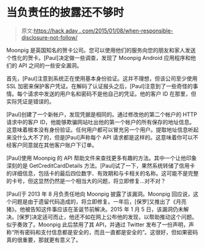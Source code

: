 # 当负责任的披露还不够时

> 原文:[https://hack aday . com/2015/01/08/when-responsible-disclosure-not-follow/](https://hackaday.com/2015/01/08/when-responsible-disclosure-isnt-enough/)

Moonpig 是英国知名的贺卡公司。您可以使用他们的服务向您的朋友和家人发送个性化的贺卡。[Paul]决定做一些调查，发现了 Moonpig Android 应用程序和他们的 API 之间的一些安全漏洞。

首先，[Paul]注意到系统正在使用基本身份验证。这并不理想，但该公司至少使用 SSL 加密来保护客户凭证。在解码了认证报头之后，[Paul]注意到了一些奇怪的事情。每个请求中发送的用户名和密码不是他自己的凭证。他的客户 ID 在那里，但实际凭证是错误的。

[Paul]创建了一个新帐户，发现凭据是相同的。通过修改他的第二个帐户的 HTTP 请求中的客户 ID，他能够欺骗网站吐出他的第一个帐户的所有保存的地址信息。这意味着根本没有身份验证。任何用户都可以冒充另一个用户。提取地址信息听起来没什么大不了的，但是[Paul]声称每个 API 请求都是这样的。这意味着你可以不经客户同意就在其他客户账户下订单。

[Paul]使用 Moonpig 的 API 帮助文件来查找更多有趣的方法。其中一个让他印象深刻的是 GetCreditCardDetails 方法。[Paul]试了一下，果然系统转储了信用卡的详细信息，包括卡的最后四位数字、有效期和与卡相关的名称。这可能不是完整的卡号，但这显然仍然是一个相当大的问题，将立即修复…对不对？

[Paul]于 2013 年 8 月负责任地向 Moonpig 披露了该漏洞。Moonpig 回应说，这个问题是由于遗留代码造成的，将立即修复。一年后，[保罗]又推出了《月亮猪》。他被告知这件事应该在圣诞节前解决。2015 年 1 月 5 日，该漏洞仍未解决。[保罗]决定适可而止，他还不如在网上公布他的发现，以帮助推动这个问题。似乎奏效了。Moonpig 此后禁用了其 API，并通过 Twitter 发布了一份声明，声称“所有密码和支付信息都是安全的，而且一直都是安全的”。这很好，但如果密码真的很重要，那就更有意义了。